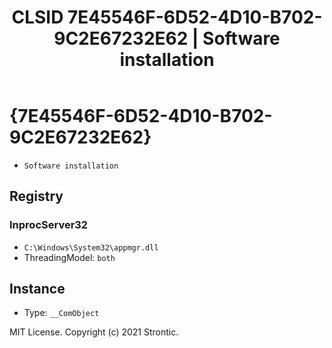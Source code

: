 ﻿---
title: "CLSID 7E45546F-6D52-4D10-B702-9C2E67232E62 | Software installation"
excerpt: What is COM-Object CLSID 7E45546F-6D52-4D10-B702-9C2E67232E62?
---

# {7E45546F-6D52-4D10-B702-9C2E67232E62}

* `Software installation`

## Registry


### InprocServer32

* `C:\Windows\System32\appmgr.dll`
* ThreadingModel: `both`

## Instance

* Type: `__ComObject`

MIT License. Copyright (c) 2021 Strontic.


